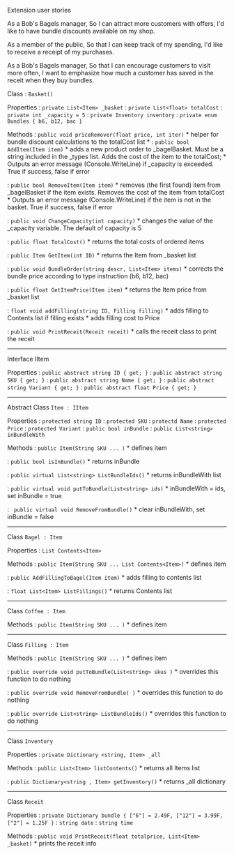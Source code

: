Extension user stories

As a Bob's Bagels manager,
So I can attract more customers with offers,
I'd like to have bundle discounts available on my shop.

As a member of the public,
So that I can keep track of my spending,
I'd like to receive a receipt of my purchases.

As a Bob's Bagels manager,
So that I can encourage customers to visit more often,
I want to emphasize how much a customer has saved in the receit when they buy bundles.


Class
: `Basket()`

Properties
: `private List<Item> _basket`
: `private List<float> totalCost`
: `private int _capacity = 5`
: `private Inventory inventory`
: `private enum Bundles { b6, b12, bac }`


Methods
: `public void priceRemover(float price, int iter)`
    * helper for bundle discount calculations to the totalCost list
    * 
: `public bool AddItem(Item item)`
    * adds a new product order to _bagelBasket. Must be a string included in the _types list. Adds the cost of the item to the totalCost;
    * Outputs an error message (Console.WriteLine) if _capacity is exceeded. True if success, false if error

: `public bool RemoveItem(Item item)`
    * removes (the first found) item from _bagelBasket if the item exists. Removes the cost of the item from totalCost
    * Outputs an error message (Console.WriteLine) if the item is not in the basket. True if success, false if error

: `public void ChangeCapacity(int capacity)`
    * changes the value of the _capacity variable. The default of capacity is 5

: `public float TotalCost()`
    * returns the total costs of ordered items

: `public Item GetItem(int ID)`
    * returns the Item from _basket list

: `public void BundleOrder(string descr, List<Item> items)`
    * corrects the bundle price according to type instruction (b6, b12, bac)
  
: `public float GetItemPrice(Item item)`
    * returns the Item price from _basket list
  
: `float void addFilling(string ID, Filling filling)`
    * adds filling to Contents list if filling exists
    * adds filling cost to Price

: `public void PrintReceit(Receit receit)`
    * calls the receit class to print the receit

_____________

Interface IItem

Properties
: `public abstract string ID { get; }`
: `public abstract string SKU { get; }`
: `public abstract string Name { get; }`
: `public abstract string Variant { get; }`
: `public abstract float Price { get; }`

_____________

Abstract Class
 `Item : IItem`

Properties
: `protected string ID`
: `protected SKU`
: `protectd Name`
: `protected Price`
: `protected Variant`
: `public bool inBundle`
: `public List<string> inBundleWith`


Methods
:  `public Item(String SKU ... )`
    * defines item

:  `public bool isInBundle()`
    * returns inBundle

:  `public virtual List<string> ListBundleIds()`
    * returns inBundleWith list

:  `public virtual void putToBundle(List<string> ids)`
    * inBundleWith = ids, set inBundle = true

:  ` public virtual void RemoveFromBundle()`
    * clear inBundleWith, set inBundle = false 

_____________

Class
 `Bagel : Item`

Properties
: `List Contents<Item>`

Methods
:  `public Item(String SKU ... List Contents<Item>)`
    * defines item

:  `public AddFillingToBagel(Item item)`
    * adds filling to contents list
  
: `float List<Item> ListFillings()`
    * returns Contents list

_____________

Class
 `Coffee : Item`

Methods
:  `public Item(String SKU ... )`
    * defines item
  
_____________

Class
 `Filling : Item`

Methods
:  `public Item(String SKU ... )`
    * defines item

:  `public override void putToBundle(List<string> skus )`
    * overrides this function to do nothing

:  `public override void RemoveFromBundle( )`
    * overrides this function to do nothing

:  `public override List<string> ListBundleIds()`
    * overrides this function to do nothing

_____________

Class
 `Inventory `

Properties
: `private Dictionary <string, Item> _all`

Methods
: `public List<Item> listContents()`
    * returns all Items list

: `public Dictionary<string , Item> getInventory()`
    * returns _all dictionary


_____________


Class
 `Receit`

Properties
: `private Dictionary bundle { ["6"] = 2.49F, ["12"] = 3.99F, ["2"] = 1.25F }`
: `string date`
: `string time`

Methods
: `public void PrintReceit(float totalprice, List<Item> _basket)`
    * prints the receit info
